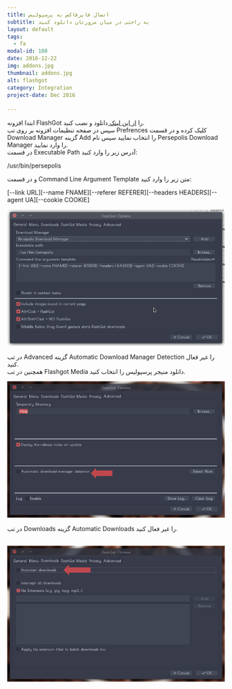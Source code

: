 ```yaml
---
title: اتصال فایرفاکس به پرسپولیس
subtitle: به راحتی در میان مرورتان دانلود کنید
layout: default
tags:
  - fa
modal-id: 100
date: 2016-12-22
img: addons.jpg
thumbnail: addons.jpg
alt: flashgot
category: Integration
project-date: Dec 2016

---
```

  <p class="pabout" >
            ابتدا افزونه FlashGot را <a href="https://addons.mozilla.org/en-US/firefox/addon/flashgot/" class="linuxihaa">از این لینک </a>دانلود و نصب کنید.<br/>
            سپس در صفحه تنظیمات افزونه بر روی تب Prefrences کلیک کرده و در قسمت Download Manager گزینه Add را انتخاب نمایید سپس نام Persepolis Download Manager را وارد نمایید.<br/>
            در قسمت Executable Path آدرس زیر را وارد کنید:<br/>
          <p class="pabout" dir="ltr">
            /usr/bin/persepolis<br/>
          </p>
          <p>
          و در قسمت Command Line Argument Template متن زیر را وارد کنید:<br/>
          <p dir="ltr">
          [--link URL][--name FNAME][--referer REFERER][--headers HEADERS][--agent UA][--cookie COOKIE]<br/>
          </p>
          <img class="screenshot" src="/img/portfolio/screen11.png"/><br/>
          <p class="pabout">
            در تب Advanced گزینه Automatic Download Manager Detection را غیر فعال کنید.<br/>
            همچنین در تب Flashgot Media دانلود منیجر پرسپولیس را انتخاب کنید.<br/>
          </p>
          <img class="screenshot" src="/img/portfolio/screen13.jpeg"/><br/>
          <p class="pabout">
            در تب Downloads گزینه Automatic Downloads را غیر فعال کنید.
          </p>
          <br/>
          <img class="screenshot" src="/img/portfolio/screen12.jpeg"/><br/>
        </div>
